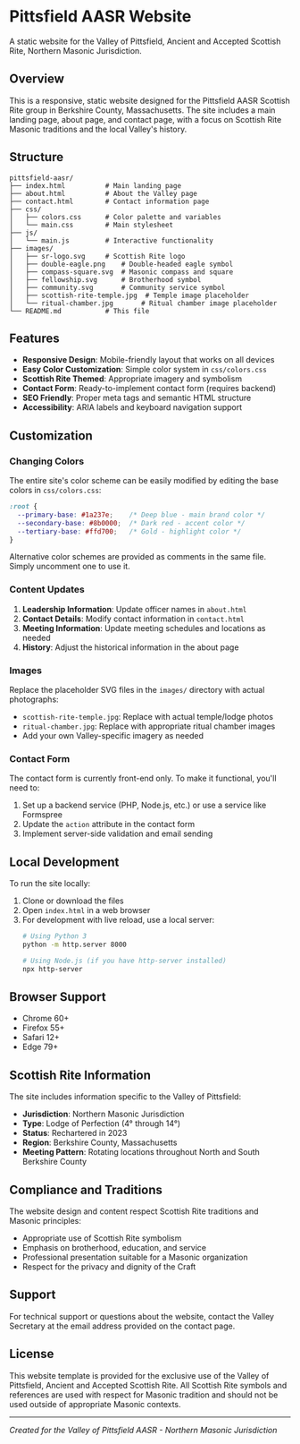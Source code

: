 # Pittsfield AASR Website

A static website for the Valley of Pittsfield, Ancient and Accepted Scottish Rite, Northern Masonic Jurisdiction.

## Overview

This is a responsive, static website designed for the Pittsfield AASR Scottish Rite group in Berkshire County, Massachusetts. The site includes a main landing page, about page, and contact page, with a focus on Scottish Rite Masonic traditions and the local Valley's history.

## Structure

```
pittsfield-aasr/
├── index.html          # Main landing page
├── about.html          # About the Valley page
├── contact.html        # Contact information page
├── css/
│   ├── colors.css      # Color palette and variables
│   └── main.css        # Main stylesheet
├── js/
│   └── main.js         # Interactive functionality
├── images/
│   ├── sr-logo.svg     # Scottish Rite logo
│   ├── double-eagle.png    # Double-headed eagle symbol
│   ├── compass-square.svg  # Masonic compass and square
│   ├── fellowship.svg      # Brotherhood symbol
│   ├── community.svg       # Community service symbol
│   ├── scottish-rite-temple.jpg  # Temple image placeholder
│   └── ritual-chamber.jpg       # Ritual chamber image placeholder
└── README.md           # This file
```

## Features

- **Responsive Design**: Mobile-friendly layout that works on all devices
- **Easy Color Customization**: Simple color system in `css/colors.css`
- **Scottish Rite Themed**: Appropriate imagery and symbolism
- **Contact Form**: Ready-to-implement contact form (requires backend)
- **SEO Friendly**: Proper meta tags and semantic HTML structure
- **Accessibility**: ARIA labels and keyboard navigation support

## Customization

### Changing Colors

The entire site's color scheme can be easily modified by editing the base colors in `css/colors.css`:

```css
:root {
  --primary-base: #1a237e;    /* Deep blue - main brand color */
  --secondary-base: #8b0000;  /* Dark red - accent color */
  --tertiary-base: #ffd700;   /* Gold - highlight color */
}
```

Alternative color schemes are provided as comments in the same file. Simply uncomment one to use it.

### Content Updates

1. **Leadership Information**: Update officer names in `about.html`
2. **Contact Details**: Modify contact information in `contact.html`
3. **Meeting Information**: Update meeting schedules and locations as needed
4. **History**: Adjust the historical information in the about page

### Images

Replace the placeholder SVG files in the `images/` directory with actual photographs:

- `scottish-rite-temple.jpg`: Replace with actual temple/lodge photos
- `ritual-chamber.jpg`: Replace with appropriate ritual chamber images
- Add your own Valley-specific imagery as needed

### Contact Form

The contact form is currently front-end only. To make it functional, you'll need to:

1. Set up a backend service (PHP, Node.js, etc.) or use a service like Formspree
2. Update the `action` attribute in the contact form
3. Implement server-side validation and email sending

## Local Development

To run the site locally:

1. Clone or download the files
2. Open `index.html` in a web browser
3. For development with live reload, use a local server:
   ```bash
   # Using Python 3
   python -m http.server 8000
   
   # Using Node.js (if you have http-server installed)
   npx http-server
   ```

## Browser Support

- Chrome 60+
- Firefox 55+
- Safari 12+
- Edge 79+

## Scottish Rite Information

The site includes information specific to the Valley of Pittsfield:

- **Jurisdiction**: Northern Masonic Jurisdiction
- **Type**: Lodge of Perfection (4° through 14°)
- **Status**: Rechartered in 2023
- **Region**: Berkshire County, Massachusetts
- **Meeting Pattern**: Rotating locations throughout North and South Berkshire County

## Compliance and Traditions

The website design and content respect Scottish Rite traditions and Masonic principles:

- Appropriate use of Scottish Rite symbolism
- Emphasis on brotherhood, education, and service
- Professional presentation suitable for a Masonic organization
- Respect for the privacy and dignity of the Craft

## Support

For technical support or questions about the website, contact the Valley Secretary at the email address provided on the contact page.

## License

This website template is provided for the exclusive use of the Valley of Pittsfield, Ancient and Accepted Scottish Rite. All Scottish Rite symbols and references are used with respect for Masonic tradition and should not be used outside of appropriate Masonic contexts.

---

*Created for the Valley of Pittsfield AASR - Northern Masonic Jurisdiction*